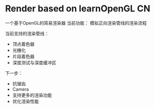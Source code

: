 # Render based on learnOpenGL CN
一个基于OpenGL的简易渲染器
当前功能：
模拟正向渲染管线的渲染流程

当前支持的渲染管线：
- 顶点着色器
- 光栅化
- 片段着色器
- 深度测试与深度缓冲区

下一步：
- 抗锯齿
- Camera
- 支持更多的渲染功能
- 优化渲染性能


